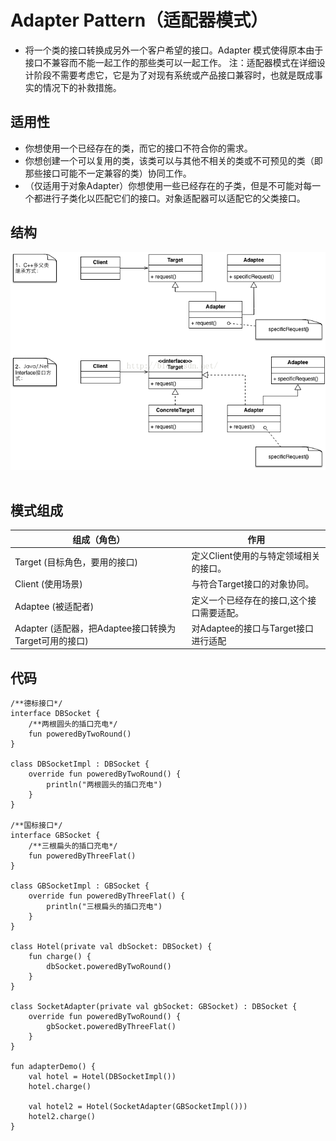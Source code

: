 # Adapter Pattern（适配器模式）

* 将一个类的接口转换成另外一个客户希望的接口。Adapter 模式使得原本由于接口不兼容而不能一起工作的那些类可以一起工作。
注：适配器模式在详细设计阶段不需要考虑它，它是为了对现有系统或产品接口兼容时，也就是既成事实的情况下的补救措施。

## 适用性

* 你想使用一个已经存在的类，而它的接口不符合你的需求。
* 你想创建一个可以复用的类，该类可以与其他不相关的类或不可预见的类（即那些接口可能不一定兼容的类）协同工作。
* （仅适用于对象Adapter）你想使用一些已经存在的子类，但是不可能对每一个都进行子类化以匹配它们的接口。对象适配器可以适配它的父类接口。

## 结构

![adapter](adapter.png)
 
## 模式组成

| 组成（角色） | 作用 |
| --- | --- |
| Target (目标角色，要用的接口)  | 定义Client使用的与特定领域相关的接口。  |
| Client (使用场景)  | 与符合Target接口的对象协同。  |
| Adaptee (被适配者)  | 定义一个已经存在的接口,这个接口需要适配。  |
| Adapter (适配器，把Adaptee接口转换为Target可用的接口)  | 对Adaptee的接口与Target接口进行适配  |

## 代码
```
/**德标接口*/
interface DBSocket {
    /**两根圆头的插口充电*/
    fun poweredByTwoRound()
}

class DBSocketImpl : DBSocket {
    override fun poweredByTwoRound() {
        println("两根圆头的插口充电")
    }
}

/**国标接口*/
interface GBSocket {
    /**三根扁头的插口充电*/
    fun poweredByThreeFlat()
}

class GBSocketImpl : GBSocket {
    override fun poweredByThreeFlat() {
        println("三根扁头的插口充电")
    }
}

class Hotel(private val dbSocket: DBSocket) {
    fun charge() {
        dbSocket.poweredByTwoRound()
    }
}

class SocketAdapter(private val gbSocket: GBSocket) : DBSocket {
    override fun poweredByTwoRound() {
        gbSocket.poweredByThreeFlat()
    }
}

fun adapterDemo() {
    val hotel = Hotel(DBSocketImpl())
    hotel.charge()

    val hotel2 = Hotel(SocketAdapter(GBSocketImpl()))
    hotel2.charge()
}
```
